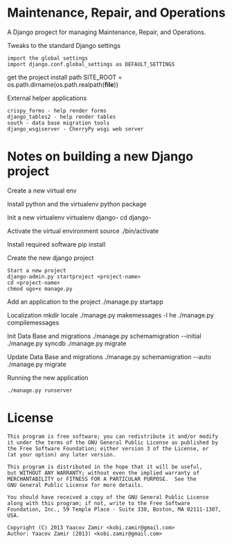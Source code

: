 Maintenance, Repair, and Operations
===================================

A Django progect for managing Maintenance, Repair, and Operations.

Tweaks to the standard Django settings

    import the global settings
    import django.conf.global_settings as DEFAULT_SETTINGS

get the project install path
SITE_ROOT = os.path.dirname(os.path.realpath(__file__))

External helper applications

    crispy_forms - help render forms
    django_tables2 - help render tables
    south - data base migration tools
    django_wsgiserver - CherryPy wsgi web server

Notes on building a new Django project
======================================

Create a new virtual env

Install python and the virtualenv python package

Init a new virtualenv 
    virtualenv django-<project-name>
    cd django-<project-name>

Activate the virtual environment
    source ./bin/activate

Install required software
    pip install <requirements>

Create the new django project

    Start a new project
    django-admin.py startproject <project-name>
    cd <project-name>
    chmod ugo+x manage.py

Add an application to the project
    ./manage.py startapp <app-name>

Localization
    mkdir locale
    ./manage.py makemessages -l he
    ./manage.py compilemessages

Init Data Base and migrations
    ./manage.py schemamigration --initial <app-name>
    ./manage.py syncdb
    ./manage.py migrate

Update Data Base and migrations
    ./manage.py schemamigration --auto <app-name>
    ./manage.py migrate

Running the new application

    ./manage.py runserver

License
=======

    This program is free software; you can redistribute it and/or modify
    it under the terms of the GNU General Public License as published by
    the Free Software Foundation; either version 3 of the License, or
    (at your option) any later version.

    This program is distributed in the hope that it will be useful,
    but WITHOUT ANY WARRANTY; without even the implied warranty of
    MERCHANTABILITY or FITNESS FOR A PARTICULAR PURPOSE.  See the
    GNU General Public License for more details.

    You should have received a copy of the GNU General Public License
    along with this program; if not, write to the Free Software
    Foundation, Inc., 59 Temple Place - Suite 330, Boston, MA 02111-1307, USA.

    Copyright (C) 2013 Yaacov Zamir <kobi.zamir@gmail.com>
    Author: Yaacov Zamir (2013) <kobi.zamir@gmail.com>
